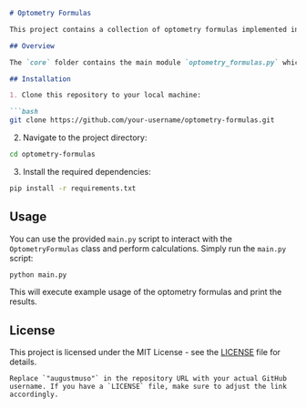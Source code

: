 
```markdown
# Optometry Formulas

This project contains a collection of optometry formulas implemented in Python.

## Overview

The `core` folder contains the main module `optometry_formulas.py` which defines a class `OptometryFormulas`. This class provides various methods for performing calculations related to optometry, including prentice rule, vertex distance compensation, equivalent power, and more.

## Installation

1. Clone this repository to your local machine:

```bash
git clone https://github.com/your-username/optometry-formulas.git
```

2. Navigate to the project directory:

```bash
cd optometry-formulas
```

3. Install the required dependencies:

```bash
pip install -r requirements.txt
```

## Usage

You can use the provided `main.py` script to interact with the `OptometryFormulas` class and perform calculations. Simply run the `main.py` script:

```bash
python main.py
```

This will execute example usage of the optometry formulas and print the results.

## License

This project is licensed under the MIT License - see the [LICENSE](LICENSE) file for details.
```
Replace `"augustmuso"` in the repository URL with your actual GitHub username. If you have a `LICENSE` file, make sure to adjust the link accordingly.
